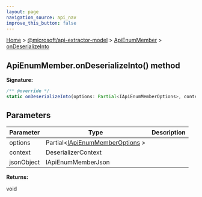 ```yaml
---
layout: page
navigation_source: api_nav
improve_this_button: false
---
```



[Home](./index.md) &gt; [@microsoft/api-extractor-model](./api-extractor-model.md) &gt; [ApiEnumMember](./api-extractor-model.apienummember.md) &gt; [onDeserializeInto](./api-extractor-model.apienummember.ondeserializeinto.md)

## ApiEnumMember.onDeserializeInto() method


<b>Signature:</b>

```typescript
/** @override */
static onDeserializeInto(options: Partial<IApiEnumMemberOptions>, context: DeserializerContext, jsonObject: IApiEnumMemberJson): void;
```

## Parameters

|  Parameter | Type | Description |
|  --- | --- | --- |
|  options | Partial&lt;[IApiEnumMemberOptions](./api-extractor-model.iapienummemberoptions.md) &gt; |  |
|  context | DeserializerContext |  |
|  jsonObject | IApiEnumMemberJson |  |

<b>Returns:</b>

void
